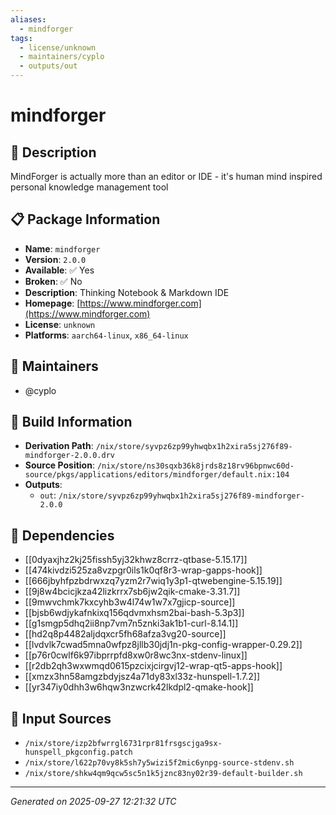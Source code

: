```yaml
---
aliases:
  - mindforger
tags:
  - license/unknown
  - maintainers/cyplo
  - outputs/out
---
```


# mindforger

## 📝 Description

MindForger is actually more than an editor or IDE - it's human
mind inspired personal knowledge management tool


## 📋 Package Information

- **Name**: `mindforger`
- **Version**: `2.0.0`
- **Available**: ✅ Yes
- **Broken**: ✅ No
- **Description**: Thinking Notebook & Markdown IDE
- **Homepage**: [https://www.mindforger.com](https://www.mindforger.com)
- **License**: `unknown`
- **Platforms**: `aarch64-linux`, `x86_64-linux`
## 👥 Maintainers

- @cyplo


## 🔧 Build Information

- **Derivation Path**: `/nix/store/syvpz6zp99yhwqbx1h2xira5sj276f89-mindforger-2.0.0.drv`
- **Source Position**: `/nix/store/ns30sqxb36k8jrds8z18rv96bpnwc60d-source/pkgs/applications/editors/mindforger/default.nix:104`
- **Outputs**:
  - `out`:  `/nix/store/syvpz6zp99yhwqbx1h2xira5sj276f89-mindforger-2.0.0`

## 🔗 Dependencies

- [[0dyaxjhz2kj25fissh5yj32khwz8crrz-qtbase-5.15.17]]
- [[474kivdzi525za8vzpgr0ils1k0qf8r3-wrap-gapps-hook]]
- [[666jbyhfpzbdrwxzq7yzm2r7wiq1y3p1-qtwebengine-5.15.19]]
- [[9j8w4bcicjkza42lizkrrx7sb6jw2qik-cmake-3.31.7]]
- [[9mwvchmk7kxcyhb3w4l74w1w7x7gjicp-source]]
- [[bjsb6wdjykafnkixq156qdvmxhsm2bai-bash-5.3p3]]
- [[g1smgp5dhq2ii8np7vm7n5znki3ak1b1-curl-8.14.1]]
- [[hd2q8p4482aljdqxcr5fh68afza3vg20-source]]
- [[lvdvlk7cwad5mna0wfpz8jllb30jdj1n-pkg-config-wrapper-0.29.2]]
- [[p76r0cwlf6k97ibprrpfd8xw0r8wc3nx-stdenv-linux]]
- [[r2db2qh3wxwmqd0615pzcixjcirgvj12-wrap-qt5-apps-hook]]
- [[xmzx3hn58amgzbdyjsz4a71dy83xl33z-hunspell-1.7.2]]
- [[yr347iy0dhh3w6hqw3nzwcrk42lkdpl2-qmake-hook]]

## 📁 Input Sources

- `/nix/store/izp2bfwrrgl6731rpr81frsgscjga9sx-hunspell_pkgconfig.patch`
- `/nix/store/l622p70vy8k5sh7y5wizi5f2mic6ynpg-source-stdenv.sh`
- `/nix/store/shkw4qm9qcw5sc5n1k5jznc83ny02r39-default-builder.sh`

---
*Generated on 2025-09-27 12:21:32 UTC*
